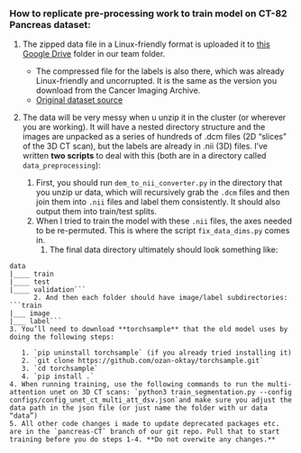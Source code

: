 ### How to replicate pre-processing work to train model on CT-82 Pancreas dataset:

1. The zipped data file in a Linux-friendly format is uploaded it to [this Google Drive](https://drive.google.com/drive/folders/1ZSwFGscVusxHJfpHTQourWhYMRNxAKoQ?usp=drive_linkhttps:/) folder in our team folder.

   * The compressed file for the labels is also there, which was already Linux-friendly and uncorrupted. It is the same as the version you download from the Cancer Imaging Archive.
   * [Original dataset source](https://www.cancerimagingarchive.net/collection/pancreas-ct/)
2. The data will be very messy when u unzip it in the cluster (or wherever you are working). It will have a nested directory structure and the images are unpacked as a series of hundreds of .dcm files (2D “slices” of the 3D CT scan), but the labels are already in .nii (3D) files. I’ve written **two scripts** to deal with this (both are in a directory called `data_preprocessing`):

   1. First, you should run `dem_to_nii_converter.py` in the directory that you unzip ur data, which will recursively grab the `.dcm` files and then join them into `.nii` files and label them consistently. It should also output them into train/test splits.
   2. When I tried to train the model with these `.nii` files, the axes needed to be re-permuted. This is where the script `fix_data_dims.py` comes in.
      1. The final data directory ultimately should look something like:         
```
data
|____ train
|____ test
|____ validation```
      2. And then each folder should have image/label subdirectories:        
```train
|___ image
|___ label```
3. You’ll need to download **torchsample** that the old model uses by doing the following steps:

   1. `pip uninstall torchsample` (if you already tried installing it)
   2. `git clone https://github.com/ozan-oktay/torchsample.git`
   3. `cd torchsample`
   4. `pip install .`
4. When running training, use the following commands to run the multi-attention unet on 3D CT scans: `python3 train_segmentation.py --config configs/config_unet_ct_multi_att_dsv.json`and make sure you adjust the data path in the json file (or just name the folder with ur data “data”)
5. All other code changes i made to update deprecated packages etc. are in the `pancreas-CT` branch of our git repo. Pull that to start training before you do steps 1-4. **Do not overwite any changes.**
